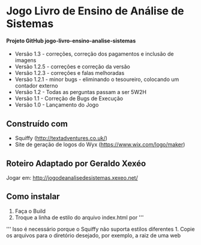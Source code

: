 # Jogo Livro de Ensino de Análise de Sistemas
#### Projeto GitHub jogo-livro-ensino-analise-sistemas
* Versão 1.3 - correções, correção dos pagamentos e inclusão de imagens
* Versão 1.2.5 - correções e correção da versão
* Versão 1.2.3 - correções e falas melhoradas
* Versão 1.2.1 - minor bugs - eliminando o tesoureiro, colocando um contador externo
* Versão 1.2 - Todas as perguntas passam a ser 5W2H
* Versão 1.1 - Correção de Bugs de Execução
* Versão 1.0 - Lançamento do Jogo

## Construído com 
* Squiffy (http://textadventures.co.uk/)
* Site de geração de logos do Wyx (https://www.wix.com/logo/maker)

## Roteiro Adaptado por Geraldo Xexéo

Jogar em: http://jogodeanalisedesistemas.xexeo.net/

## Como instalar

1. Faça o Build
1. Troque a linha de estilo do arquivo index.html por 
'''
<link rel="stylesheet" href="novoestilo.css"/>
'''
Isso é necessário porque o Squiffy não suporta estilos diferentes
1. Copie os arquivos para o diretório desejado, por exemplo, a raiz de uma web


